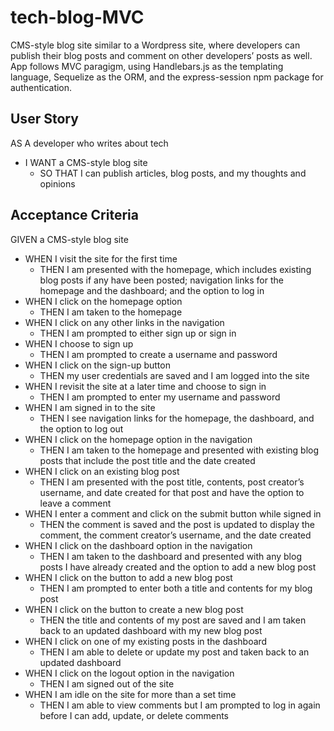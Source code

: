 # tech-blog-MVC
CMS-style blog site similar to a Wordpress site, where developers can publish their blog posts and comment on other developers’ posts as well. App follows MVC paragigm, using Handlebars.js as the templating language, Sequelize as the ORM, and the express-session npm package for authentication.

## User Story

AS A developer who writes about tech
- I WANT a CMS-style blog site
  - SO THAT I can publish articles, blog posts, and my thoughts and opinions
  
## Acceptance Criteria

GIVEN a CMS-style blog site
- WHEN I visit the site for the first time
  - THEN I am presented with the homepage, which includes existing blog posts if any have been posted; navigation links for the homepage and the dashboard; and the option to log in
- WHEN I click on the homepage option
  - THEN I am taken to the homepage
- WHEN I click on any other links in the navigation
  - THEN I am prompted to either sign up or sign in
- WHEN I choose to sign up
  - THEN I am prompted to create a username and password
- WHEN I click on the sign-up button
  - THEN my user credentials are saved and I am logged into the site
- WHEN I revisit the site at a later time and choose to sign in
  - THEN I am prompted to enter my username and password
- WHEN I am signed in to the site
  - THEN I see navigation links for the homepage, the dashboard, and the option to log out
- WHEN I click on the homepage option in the navigation
  - THEN I am taken to the homepage and presented with existing blog posts that include the post title and the date created
- WHEN I click on an existing blog post
  - THEN I am presented with the post title, contents, post creator’s username, and date created for that post and have the option to leave a comment
- WHEN I enter a comment and click on the submit button while signed in
  - THEN the comment is saved and the post is updated to display the comment, the comment creator’s username, and the date created
- WHEN I click on the dashboard option in the navigation
  - THEN I am taken to the dashboard and presented with any blog posts I have already created and the option to add a new blog post
- WHEN I click on the button to add a new blog post
  - THEN I am prompted to enter both a title and contents for my blog post
- WHEN I click on the button to create a new blog post
  - THEN the title and contents of my post are saved and I am taken back to an updated dashboard with my new blog post
- WHEN I click on one of my existing posts in the dashboard
  - THEN I am able to delete or update my post and taken back to an updated dashboard
- WHEN I click on the logout option in the navigation
  - THEN I am signed out of the site
- WHEN I am idle on the site for more than a set time
  - THEN I am able to view comments but I am prompted to log in again before I can add, update, or delete comments

